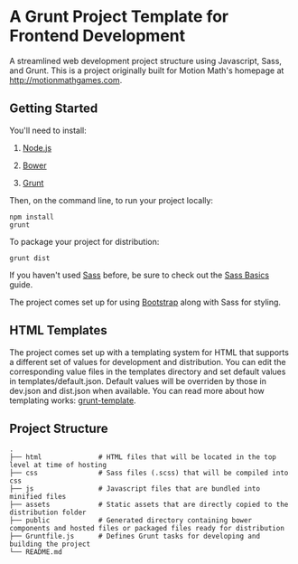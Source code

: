 # A Grunt Project Template for Frontend Development

A streamlined web development project structure using Javascript, Sass, and Grunt. This is a project originally built for Motion Math's homepage at <http://motionmathgames.com>. 

## Getting Started

You'll need to install:

1. [Node.js](https://nodejs.org/en/)

2. [Bower](http://bower.io/)

3. [Grunt](http://gruntjs.com/)


Then, on the command line, to run your project locally:

```
npm install
grunt
```

To package your project for distribution:

```
grunt dist
```

If you haven't used [Sass](http://sass-lang.com) before, be sure to check out the [Sass Basics](http://sass-lang.com/guide) guide.

The project comes set up for using [Bootstrap](http://getbootstrap.com/) along with Sass for styling. 


## HTML Templates

The project comes set up with a templating system for HTML that supports a different set of values for development and distribution. You can edit the corresponding value files in the templates directory and set default values in templates/default.json. Default values will be overriden by those in dev.json and dist.json when available. You can read more about how templating works: [grunt-template](https://github.com/mathiasbynens/grunt-template).


## Project Structure

    .
    ├── html              # HTML files that will be located in the top level at time of hosting
    ├── css               # Sass files (.scss) that will be compiled into css
    ├── js                # Javascript files that are bundled into minified files
    ├── assets            # Static assets that are directly copied to the distribution folder
    ├── public            # Generated directory containing bower components and hosted files or packaged files ready for distribution
    ├── Gruntfile.js      # Defines Grunt tasks for developing and building the project
    └── README.md